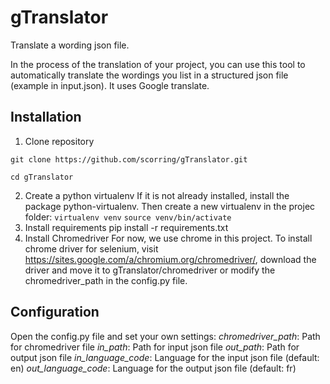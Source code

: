 # gTranslator
Translate a wording json file.

In the process of the translation of your project, you can use this tool to automatically translate the wordings you list in a structured json file (example in input.json). It uses Google translate.

## Installation
1. Clone repository

`git clone https://github.com/scorring/gTranslator.git`

`cd gTranslator`

2. Create a python virtualenv
If it is not already installed, install the package python-virtualenv.
Then create a new virtualenv in the projec folder:
`virtualenv venv`
`source venv/bin/activate`
3. Install requirements
pip install -r requirements.txt
4. Install Chromedriver
For now, we use chrome in this project. To install chrome driver for selenium, visit https://sites.google.com/a/chromium.org/chromedriver/, download the driver and move it to gTranslator/chromedriver or modify the chromedriver_path in the config.py file.
## Configuration
Open the config.py file and set your own settings:
_chromedriver_path_: Path for chromedriver file
_in_path_: Path for input json file
_out_path_: Path for output json file
_in_language_code_: Language for the input json file (default: en)
_out_language_code_: Language for the output json file (default: fr)
